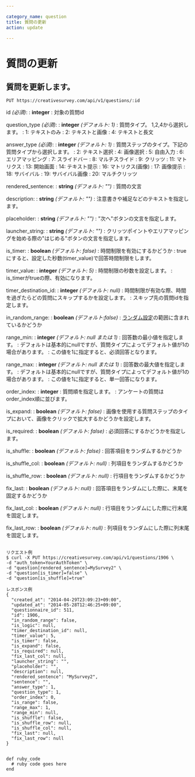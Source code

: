 ```yaml
---

category_name: question
title: 質問の更新
action: update

---
```


# 質問の更新

## 質問を更新します。

`PUT https://creativesurvey.com/api/v1/questions/:id`

id _(必須)_:
: __integer__
: 対象の質問id

question_type _(必須)_:
: __integer__ _(デフォルト: 1)_
: 質問タイプ。 1,2,4から選択します。
: 1: テキストのみ
: 2: テキストと画像
: 4: テキストと長文

answer_type _(必須)_:
: __integer__ _(デフォルト: 1)_
: 質問ステップのタイプ。下記の質問タイプから選択します。
: 2: テキスト選択
: 4: 画像選択
: 5: 自由入力
: 6: エリアマッピング
: 7: スライドバー
: 8: マルチスライド
: 9: クリッツ
: 11: マトリクス
: 13: 開始画面
: 14: テキスト提示
: 16: マトリクス(画像)
: 17: 画像提示
: 18: サバイバル
: 19: サバイバル画像
: 20: マルチクリッツ

rendered_sentence:
: __string__ _(デフォルト: "")_
: 質問の文言

description:
: __string__ _(デフォルト: "")_
: 注意書きや補足などのテキストを指定します。

placeholder:
: __string__ _(デフォルト: "")_
: "次へ"ボタンの文言を指定します。

launcher_string:
: __string__ _(デフォルト: "")_
: クリッツポイントやエリアマッピングを始める際の"はじめる"ボタンの文言を指定します。

is_timer:
: __boolean__ _(デフォルト: false)_
: 時間制限を有効にするかどうか
: trueにすると、設定した秒数(timer_value)で回答時間制限をします。

timer_value:
: __integer__ _(デフォルト: 5)_
: 時間制限の秒数を設定します。
: is_timerがtrueの際、有効になります。

timer_destination_id:
: __integer__ _(デフォルト: null)_
: 時間制限が有効な際、時間を過ぎたらどの質問にスキップするかを設定します。
: スキップ先の質問idを指定します。

in_random_range:
: __boolean__ _(デフォルト:false)_
: [ランダム設定](#randomizer)の範囲に含まれているかどうか

range_min:
: __integer__ _(デフォルト: null または 1)_
: 回答数の最小値を指定します。
: デフォルトは基本的にnullですが、質問タイプによってデフォルト値が1の場合があります。
: この値を1に指定すると、必須回答となります。

range_max:
: __integer__ _(デフォルト: null または 1)_
: 回答数の最大値を指定します。
: デフォルトは基本的にnullですが、質問タイプによってデフォルト値が1の場合があります。
: この値を1に指定すると、単一回答になります。

order_index:
: __integer__
: 質問順を指定します。
: アンケートの質問はorder_index順に並びます。

is_expand:
: __boolean__ _(デフォルト: false)_
: 画像を使用する質問ステップのタイプにおいて、画像をクリックで拡大するかどうかを設定します。

is_required:
: __boolean__ _(デフォルト: false)_
: 必須回答にするかどうかを指定します。

is_shuffle:
: __boolean__ _(デフォルト: false)_
: 回答項目をランダムするかどうか

is_shuffle_col:
: __boolean__ _(デフォルト: null)_
: 列項目をランダムするかどうか

is_shuffle_row:
: __boolean__ _(デフォルト: null)_
: 行項目をランダムするかどうか

fix_last:
: __boolean__ _(デフォルト: null)_
: 回答項目をランダムにした際に、末尾を固定するかどうか

fix_last_col:
: __boolean__ _(デフォルト: null)_
: 行項目をランダムにした際に行末尾を固定します。

fix_last_row:
: __boolean__ _(デフォルト: null)_
: 列項目をランダムにした際に列末尾を固定します。


~~~

リクエスト例
$ curl -X PUT https://creativesurvey.com/api/v1/questions/1906 \
-d "auth_token=YourAuthToken" \
-d "question[rendered_sentence]=MySurvey2" \
-d "question[is_timer]=false" \
-d "question[is_shuffle]=true"

レスポンス例
{
  "created_at": "2014-04-29T23:09:23+09:00",
  "updated_at": "2014-05-28T12:46:25+09:00",
  "questionnaire_id": 511,
  "id": 1906,
  "in_random_range": false,
  "is_logic": null,
  "timer_destination_id": null,
  "timer_value": 5,
  "is_timer": false,
  "is_expand": false,
  "is_required": null,
  "fix_last_col": null,
  "launcher_string": "",
  "placeholder": "",
  "description": null,
  "rendered_sentence": "MySurvey2",
  "sentence": "",
  "answer_type": 1,
  "question_type": 1,
  "order_index": 0,
  "is_range": false,
  "range_max": 1,
  "range_min": null,
  "is_shuffle": false,
  "is_shuffle_row": null,
  "is_shuffle_col": null,
  "fix_last": null,
  "fix_last_row": null
}


~~~

~~~
def ruby_code
  # ruby code goes here
end
~~~


